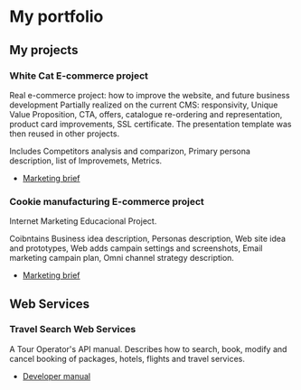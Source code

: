 # My portfolio
## My projects
### White Cat E-commerce project
Real e-commerce project: how to improve the website, and future business development Partially realized on the current CMS: responsivity, Unique Value Proposition, CTA, offers, catalogue re-ordering and representation, product card improvements, SSL certificate. The presentation template was then reused in other projects.

Includes Competitors analysis and comparizon, Primary persona description, list of Improvemets, Metrics.
- [Marketing brief](https://github.com/SergeiScheglov/portfolio/blob/main/whitecat_e-commerce_project.pdf)

### Cookie manufacturing E-commerce project
Internet Marketing Educacional Project.

Coibntains Business idea description, Personas description, Web site idea and prototypes, Web adds campain settings and screenshots, Email marketing campain plan, Omni channel strategy description.
- [Marketing brief](https://github.com/SergeiScheglov/portfolio/blob/main/Cookie%20manufacturing_Marketing_Project.pdf)


## Web Services
### Travel Search Web Services
A Tour Operator's API manual. Describes how to search, book, modify and cancel booking of packages, hotels, flights and travel services.
- [Developer manual](https://github.com/SergeiScheglov/portfolio/blob/main/travel-search-web-services.pdf)

